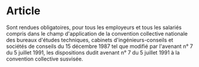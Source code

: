 # Article

  
 Sont rendues obligatoires, pour tous les employeurs et tous les salariés compris dans le champ d'application de la convention collective nationale des bureaux d'études techniques, cabinets d'ingénieurs-conseils et sociétés de conseils du 15 décembre 1987 tel que modifié par l'avenant n° 7 du 5 juillet 1991, les dispositions dudit avenant n° 7 du 5 juillet 1991 à la convention collective susvisée.  
  
